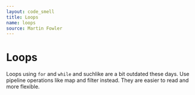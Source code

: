 ```yaml
---
layout: code_smell
title: Loops
name: loops
source: Martin Fowler
---
```


# Loops
Loops using `for` and `while` and suchlike are a bit outdated these days. Use pipeline operations like map and filter instead. They are easier to read and more flexible.
